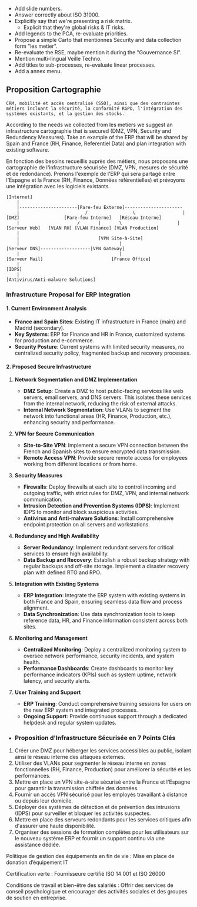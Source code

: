 - Add slide numbers.
- Answer correctly about ISO 31000.
- Explicitly say that we're presenting a risk matrix.
	- Explicit that they're global risks & IT risks.
- Add legends to the PCA, re-evaluate priorities.
- Propose a simple Carto that mentionnes Security and data collection form "les metier".
- Re-evaluate the RSE, maybe mention it during the "Gouvernance SI".
- Mention multi-lingual Veille Techno.
- Add titles to sub-processes, re-evaluate linear processes.
- Add a annex menu.

## Proposition Cartographie
	CRM, mobilité et accès centralisé (SSO), ainsi que des contraintes métiers incluant la sécurité, la conformité RGPD, l'intégration des systèmes existants, et la gestion des stocks.
According to the needs we collected from les metiers we suggest an infrastructure cartographie that is secured (DMZ, VPN, Security and Redundency Measures).  Take an example of the ERP that will be shared by Spain and France (RH, Finance, Referentiel Data) and plan integration with existing software.

En fonction des besoins recueillis auprès des métiers, nous proposons une cartographie de l'infrastructure sécurisée (DMZ, VPN, mesures de sécurité et de redondance).  Prenons l'exemple de l'ERP qui sera partagé entre l'Espagne et la France (RH, Finance, Données référentielles) et prévoyons une intégration avec les logiciels existants.

```
[Internet]
    |
    |----------------------[Pare-feu Externe]----------------------
    |                         /                 \                  |
[DMZ]                 [Pare-feu Interne]   [Réseau Interne]
    |                      /       |       \                     |
[Serveur Web]   [VLAN RH] [VLAN Finance] [VLAN Production]
    |                   
    |                              [VPN Site-à-Site]
    |                                      |
[Serveur DNS]-------------------[VPN Gateway]
    |                                      |
[Serveur Mail]                          [France Office]
    |
[IDPS]
    |
[Antivirus/Anti-malware Solutions]

```

### Infrastructure Proposal for ERP Integration

#### 1. **Current Environment Analysis**

- **France and Spain Sites**: Existing IT infrastructure in France (main) and Madrid (secondary).
- **Key Systems**: ERP for Finance and HR in France, customized systems for production and e-commerce.
- **Security Posture**: Current systems with limited security measures, no centralized security policy, fragmented backup and recovery processes.

#### 2. **Proposed Secure Infrastructure**

1. **Network Segmentation and DMZ Implementation**
    
    - **DMZ Setup**: Create a DMZ to host public-facing services like web servers, email servers, and DNS servers. This isolates these services from the internal network, reducing the risk of external attacks.
    - **Internal Network Segmentation**: Use VLANs to segment the network into functional areas (HR, Finance, Production, etc.), enhancing security and performance.
2. **VPN for Secure Communication**
    
    - **Site-to-Site VPN**: Implement a secure VPN connection between the French and Spanish sites to ensure encrypted data transmission.
    - **Remote Access VPN**: Provide secure remote access for employees working from different locations or from home.
3. **Security Measures**
    
    - **Firewalls**: Deploy firewalls at each site to control incoming and outgoing traffic, with strict rules for DMZ, VPN, and internal network communication.
    - **Intrusion Detection and Prevention Systems (IDPS)**: Implement IDPS to monitor and block suspicious activities.
    - **Antivirus and Anti-malware Solutions**: Install comprehensive endpoint protection on all servers and workstations.
4. **Redundancy and High Availability**
    
    - **Server Redundancy**: Implement redundant servers for critical services to ensure high availability.
    - **Data Backup and Recovery**: Establish a robust backup strategy with regular backups and off-site storage. Implement a disaster recovery plan with defined RTO and RPO.
5. **Integration with Existing Systems**
    
    - **ERP Integration**: Integrate the ERP system with existing systems in both France and Spain, ensuring seamless data flow and process alignment.
    - **Data Synchronization**: Use data synchronization tools to keep reference data, HR, and Finance information consistent across both sites.
6. **Monitoring and Management**
    
    - **Centralized Monitoring**: Deploy a centralized monitoring system to oversee network performance, security incidents, and system health.
    - **Performance Dashboards**: Create dashboards to monitor key performance indicators (KPIs) such as system uptime, network latency, and security alerts.
7. **User Training and Support**
    
    - **ERP Training**: Conduct comprehensive training sessions for users on the new ERP system and integrated processes.
    - **Ongoing Support**: Provide continuous support through a dedicated helpdesk and regular system updates.

- ### Proposition d'Infrastructure Sécurisée en 7 Points Clés

1. Créer une DMZ pour héberger les services accessibles au public, isolant ainsi le réseau interne des attaques externes.
2. Utiliser des VLANs pour segmenter le réseau interne en zones fonctionnelles (RH, Finance, Production) pour améliorer la sécurité et les performances.
3. Mettre en place un VPN site-à-site sécurisé entre la France et l'Espagne pour garantir la transmission chiffrée des données.
4. Fournir un accès VPN sécurisé pour les employés travaillant à distance ou depuis leur domicile.
5. Déployer des systèmes de détection et de prévention des intrusions (IDPS) pour surveiller et bloquer les activités suspectes.
6. Mettre en place des serveurs redondants pour les services critiques afin d'assurer une haute disponibilité.
7. Organiser des sessions de formation complètes pour les utilisateurs sur le nouveau système ERP et fournir un support continu via une assistance dédiée.



Politique de gestion des équipements en fin de vie : Mise en place de donation d’équipement IT

Certification verte : Fournisseure certifié ISO 14 001 et ISO 26000

Conditions de travail et bien-être des salariés : Offrir des services de conseil psychologique et encourager des activités sociales et des groupes de soutien en entreprise.
